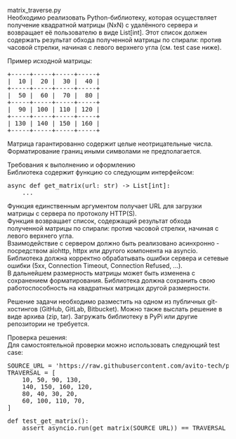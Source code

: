 matrix_traverse.py<br>
Необходимо реализовать Python-библиотеку, которая осуществляет получение квадратной матрицы (NxN) с удалённого сервера и возвращает её пользователю в виде List[int]. Этот список должен содержать результат обхода полученной матрицы по спирали: против часовой стрелки, начиная с левого верхнего угла (см. test case ниже).

Пример исходной матрицы:<br>
<pre>
+-----+-----+-----+-----+
|  10 |  20 |  30 |  40 |
+-----+-----+-----+-----+
|  50 |  60 |  70 |  80 |
+-----+-----+-----+-----+
|  90 | 100 | 110 | 120 |
+-----+-----+-----+-----+
| 130 | 140 | 150 | 160 |
+-----+-----+-----+-----+
</pre>

Матрица гарантированно содержит целые неотрицательные числа. Форматирование границ иными символами не предполагается.<br>

Требования к выполнению и оформлению<br>
Библиотека содержит функцию со следующим интерфейсом:<br>

<pre>
async def get_matrix(url: str) -> List[int]:
    ...
</pre>
Функция единственным аргументом получает URL для загрузки матрицы с сервера по протоколу HTTP(S).<br>
Функция возвращает список, содержащий результат обхода полученной матрицы по спирали: против часовой стрелки, начиная с левого верхнего угла.<br>
Взаимодействие с сервером должно быть реализовано асинхронно - посредством aiohttp, httpx или другого компонента на asyncio.<br>
Библиотека должна корректно обрабатывать ошибки сервера и сетевые ошибки (5xx, Connection Timeout, Connection Refused, ...).<br>
В дальнейшем размерность матрицы может быть изменена с сохранением форматирования. Библиотека должна сохранить свою работоспособность на квадратных матрицах другой размерности.<br>

Решение задачи необходимо разместить на одном из публичных git-хостингов (GitHub, GitLab, Bitbucket). Можно также выслать решение в виде архива (zip, tar). Загружать библиотеку в PyPi или другие репозитории не требуется.<br>

Проверка решения:<br>
Для самостоятельной проверки можно использовать следующий test case:<br>
<pre>
SOURCE_URL = 'https://raw.githubusercontent.com/avito-tech/python-trainee-assignment/main/matrix.txt'
TRAVERSAL = [
    10, 50, 90, 130,
    140, 150, 160, 120,
    80, 40, 30, 20,
    60, 100, 110, 70,
]
</pre>

<pre>
def test_get_matrix():
    assert asyncio.run(get_matrix(SOURCE_URL)) == TRAVERSAL
</pre>
